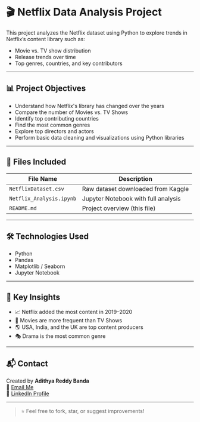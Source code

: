 # 🎬 Netflix Data Analysis Project

This project analyzes the Netflix dataset using Python to explore trends in Netflix’s content library such as:
- Movie vs. TV show distribution
- Release trends over time
- Top genres, countries, and key contributors

---

## 📊 Project Objectives

- Understand how Netflix's library has changed over the years
- Compare the number of Movies vs. TV Shows
- Identify top contributing countries
- Find the most common genres
- Explore top directors and actors
- Perform basic data cleaning and visualizations using Python libraries

---

## 📁 Files Included

| File Name                | Description                          |
|--------------------------|--------------------------------------|
| `NetflixDataset.csv`     | Raw dataset downloaded from Kaggle   |
| `Netflix_Analysis.ipynb` | Jupyter Notebook with full analysis  |
| `README.md`              | Project overview (this file)         |

---

## 🛠️ Technologies Used

- Python
- Pandas
- Matplotlib / Seaborn
- Jupyter Notebook

---

## 📌 Key Insights

- 📈 Netflix added the most content in 2019–2020
- 🎥 Movies are more frequent than TV Shows
- 🌎 USA, India, and the UK are top content producers
- 🎭 Drama is the most common genre

---

## 📬 Contact

Created by **Adithya Reddy Banda**  
📧 [Email Me](mailto:adithya425h@gmail.com)  
🔗 [LinkedIn Profile](https://linkedin.com/in/adithya425h)

---

> ⭐ Feel free to fork, star, or suggest improvements!

